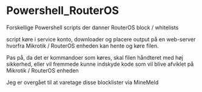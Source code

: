 # Powershell_RouterOS
Forskellige Powershell scripts der danner RouterOS block / whitelists

script køre i service konto, downloader og placere output på en web-server hvorfra Mikrotik / RouterOS enheden kan hente og køre filen.

Pas på, da det er kommandoer som køres, skal filen håndteret med høj sikkerhed, eller vil fremmede kunne indskyde kode som vil blive 
afviklet på Mikrotik / RouterOS enheden

Jeg er overgået til at varetage disse blocklister via MineMeld 
